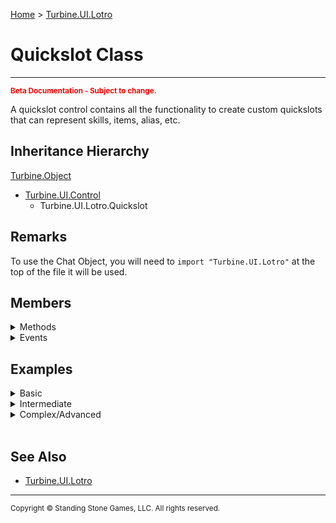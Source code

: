 <a href="index">Home</a> > <a href="turbine.ui.lotro">Turbine.UI.Lotro</a>

<h1>Quickslot Class</h1>
<hr/>
<sub style="color:red; font-weight:bold">Beta Documentation - Subject to change.</sub>

A quickslot control contains all the functionality to create custom quickslots that can represent skills, items, alias, etc.

## Inheritance Hierarchy
<a href="turbine.object">Turbine.Object</a>
* <a href="turbine.ui.control">Turbine.UI.Control</a>
	* Turbine.UI.Lotro.Quickslot

## Remarks
To use the Chat Object, you will need to `import "Turbine.UI.Lotro"` at the top of the file it will be used.

## Members
<details>
<summary>Methods</summary>
	
| Name | Inherited | Description |
| --- | ---: | --- |
| Focus | <a href="turbine.ui.control">Control</a> | Request that the control take focus. |
| GetAllowDrop | <a href="turbine.ui.control">Control</a> | Gets if the control supports drop operations from drag and drop. |
| GetBackColor | <a href="turbine.ui.control">Control</a> | Gets the solid background color of the control. |
| GetBackColorBlendMode | <a href="turbine.ui.control">Control</a> | Gets the blend mode applied to the background color. |
| GetBackground | <a href="turbine.ui.control">Control</a> | Gets the background graphic of the control. |
| GetBlendMode | <a href="turbine.ui.control">Control</a> | Gets the blend mode applied to the background image. |
| GetControls | <a href="turbine.ui.control">Control</a> | Gets the list of child controls. |
| GetHeight | <a href="turbine.ui.control">Control</a> | Gets the height of the control. |
| GetLeft | <a href="turbine.ui.control">Control</a> | Gets the left coordinate of the control. |
| GetMousePosition | <a href="turbine.ui.control">Control</a> | Gets the mouse position relative to this control. |
| GetOpacity | <a href="turbine.ui.control">Control</a> | Gets the opacity of the window. |
| GetParent | <a href="turbine.ui.control">Control</a> | Gets the parent of the control. |
| GetPosition | <a href="turbine.ui.control">Control</a> | Gets the position of the control. |
| GetShortcut | | Gets the shortcut on the quickslot. |
| GetSize | <a href="turbine.ui.control">Control</a> | Gets the size of the control. |
| GetTop | <a href="turbine.ui.control">Control</a> | Gets the top coordinate of the window. |
| GetWantsKeyEvents | <a href="turbine.ui.control">Control</a> | Gets a flag indicating if the control wants to receive key events. |
| GetWantsUpdates | <a href="turbine.ui.control">Control</a> | Gets the flag indicating if the control wants to receive Update notifications |
| GetWidth | <a href="turbine.ui.control">Control</a> | Gets the width of the control. |
| GetZOrder | <a href="turbine.ui.control">Control</a> | Gets the Z ordering index of the control. |
| HasFocus | <a href="turbine.ui.control">Control</a> | Returns true if the control has focus. |
| IsAltKeyDown | <a href="turbine.ui.control">Control</a> | Test if the alt key is pressed. |
| IsControlKeyDown | <a href="turbine.ui.control">Control</a> | Test if the control key is pressed. |
| IsDisplayed | <a href="turbine.ui.control">Control</a> | Gets a flag indicating if the control is displayed. |
| IsEnabled | <a href="turbine.ui.control">Control</a> | Gets a flag indicating if the control is enabled. |
| IsMouseVisible | <a href="turbine.ui.control">Control</a> | Gets a flag indicating if the mouse will see this control. |
| IsShiftKeyDown | <a href="turbine.ui.control">Control</a> | Test if the shift key is pressed. |
| IsUseOnRightClick | | Gets whether right clicks will activate the quickslot. |
| IsVisible | <a href="turbine.ui.control">Control</a> | Gets a flag indicating if the control is visible. |
| PointToClient | <a href="turbine.ui.control">Control</a> | Converts a coordinate from control space to screen space. |
| PointToScreen | <a href="turbine.ui.control">Control</a> | Converts a coordinate from control space to screen space. |
| SetAllowDrop | <a href="turbine.ui.control">Control</a> | Sets if the control supports drop operations from drag and drop. |
| SetBackColor | <a href="turbine.ui.control">Control</a> | Sets the background color of the control. |
| SetBackColorBlendMode | <a href="turbine.ui.control">Control</a> | Sets the blend mode applied to the background color. |
| SetBackground | <a href="turbine.ui.control">Control</a> | Sets the background image of the control. |
| SetBlendMode | <a href="turbine.ui.control">Control</a> | Sets the blend mode applied to the background image. |
| SetEnabled | <a href="turbine.ui.control">Control</a> | Sets a flag indicating if the control is enabled. |
| SetHeight | <a href="turbine.ui.control">Control</a> | Sets the height of the control. |
| SetLeft | <a href="turbine.ui.control">Control</a> | Sets the left coordinate of the window. |
| SetMouseVisible | <a href="turbine.ui.control">Control</a> | Gets a flag indicating if the mouse will see this control. |
| SetOpacity | <a href="turbine.ui.control">Control</a> | Sets the opacity of the window. |
| SetParent | <a href="turbine.ui.control">Control</a> | Sets the parent of the control. |
| SetPosition | <a href="turbine.ui.control">Control</a> | Sets the position of the control. |
| SetShortcut | | Sets the shortcut on the quickslot. |
| SetSize | <a href="turbine.ui.control">Control</a> | Sets the size of the control. |
| SetTop | <a href="turbine.ui.control">Control</a> | Sets the top coordinate of the window. |
| <a href="turbine.ui.lotro.quickslot.setuseonrightclick">SetUseOnRightClick</a> | | Sets whether right clicks will activate the quickslot. |
| SetVisible | <a href="turbine.ui.control">Control</a> | Sets the visible flag of a control. |
| SetWantsKeyEvents | <a href="turbine.ui.control">Control</a> | Sets a flag indicating if the control wants to receive key events. |
| SetWantsUpdates | <a href="turbine.ui.control">Control</a> | Sets the flag indicating if the control wants the receive update notifications. |
| SetWidth | <a href="turbine.ui.control">Control</a> | Sets the width of the control. |
| SetZOrder | <a href="turbine.ui.control">Control</a> | Sets the Z order of the control. |

</details>

<details>
<summary>Events</summary>

| Name | Inherited | Description |
| --- | ---: | --- |
| <a href="turbine.ui.lotro.quickslot.dragdrop">DragDrop</a> | | Event fired when a drag drop operation is completed. |
| DragDrop | <a href="turbine.ui.control">Control</a> | Event fired when a drag drop operation is completed. |
| DragEnter | <a href="turbine.ui.control">Control</a> | Event fired when a drag drop operation enters the control. |
| DragLeave | <a href="turbine.ui.control">Control</a> | Event fired when a drag drop operation leaves the control. |
| DragStart | <a href="turbine.ui.control">Control</a> | Event fired when a drag drop operation starts the control. |
| EnabledChanged | <a href="turbine.ui.control">Control</a> | Event fired when the enabled state of the control changes. |
| FocusGained | <a href="turbine.ui.control">Control</a> | Event fired when the control gains focus. |
| FocusLost | <a href="turbine.ui.control">Control</a> | Event fired when the control loses focus. |
| KeyDown | <a href="turbine.ui.control">Control</a> | Event fired when a key is pressed down. |
| KeyUp | <a href="turbine.ui.control">Control</a> | Event fired when a key is released. |
| MouseClick | <a href="turbine.ui.control">Control</a> | Event fired when a mouse button is clicked. |
| MouseDoubleClick | <a href="turbine.ui.control">Control</a> | Event fired when a mouse button is double clicked. |
| MouseDown | <a href="turbine.ui.control">Control</a> | Event fired when a mouse button is pressed. |
| MouseEnter | <a href="turbine.ui.control">Control</a> | Event fired when the mouse enters the control. |
| MouseHover | <a href="turbine.ui.control">Control</a> | Event fired when the mouse is hovering over the control. |
| MouseLeave | <a href="turbine.ui.control">Control</a> | Event fired when the mouse leaves the control. |
| MouseMove | <a href="turbine.ui.control">Control</a> | Event fired when the mouse moves. |
| MouseUp | <a href="turbine.ui.control">Control</a> | Event fired when a mouse button is released. |
| MouseWheel | <a href="turbine.ui.control">Control</a> | Event fired when a mouse wheel moves. |
| PositionChanged | <a href="turbine.ui.control">Control</a> | Event fired when the position of the control changes. |
| <a href="turbine.ui.lotro.quickslot.shortcutchanged">ShortcutChanged</a> | | Event fired when the shortcut changes. |
| SizeChanged | <a href="turbine.ui.control">Control</a> | Event fired when the size of the control changes. |
| Update | <a href="turbine.ui.control">Control</a> | Event fired every frame when WantsUpdates is enabled. |
| VisibleChanged | <a href="turbine.ui.control">Control</a> | Event fired when the visible state of the control changes. | 

</details>

## Examples
<details><summary>Basic</summary>

** Coming Soon **
```lua
```
</details>

<details><summary>Intermediate</summary>

** Coming Soon **
```lua
```
</details>

<details><summary>Complex/Advanced</summary>

** Coming Soon **
```lua
```
</details>

<br/>

## See Also
- <a href="turbine.ui.lotro">Turbine.UI.Lotro</a>

<hr/>
<sub>Copyright &copy; Standing Stone Games, LLC.  All rights reserved.</sub>

